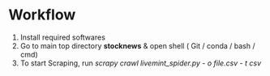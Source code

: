 # Workflow 
1. Install required softwares
2. Go to main top directory **stocknews** & open shell ( Git / conda / bash / cmd) 
3. To start Scraping, run *scrapy crawl livemint_spider.py - o file.csv - t csv*
